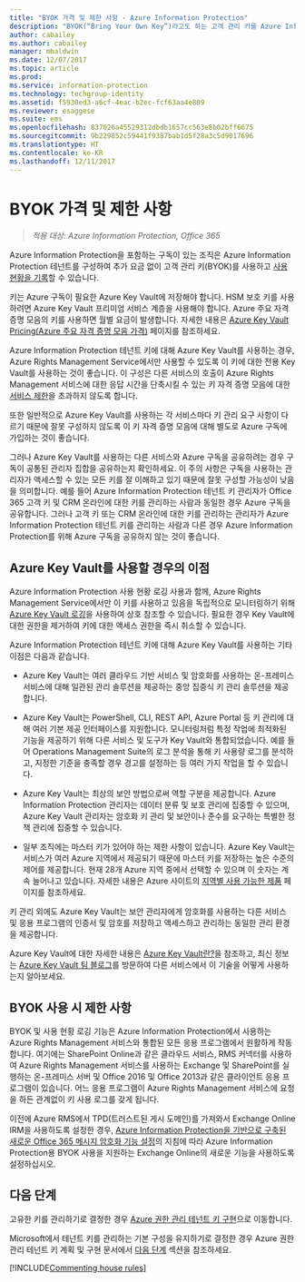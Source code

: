 ```yaml
---
title: "BYOK 가격 및 제한 사항 - Azure Information Protection"
description: "BYOK(“Bring Your Own Key”)라고도 하는 고객 관리 키를 Azure Information Protection에서 사용할 때의 제한 사항에 대해 알아봅니다."
author: cabailey
ms.author: cabailey
manager: mbaldwin
ms.date: 12/07/2017
ms.topic: article
ms.prod: 
ms.service: information-protection
ms.technology: techgroup-identity
ms.assetid: f5930ed3-a6cf-4eac-b2ec-fcf63aa4e809
ms.reviewer: esaggese
ms.suite: ems
ms.openlocfilehash: 837026a45529312dbdb1657cc563e8b02bff6675
ms.sourcegitcommit: 9b229852c59441f9387bab1d5f28a3c5d9017696
ms.translationtype: HT
ms.contentlocale: ko-KR
ms.lasthandoff: 12/11/2017
---
```

# <a name="byok-pricing-and-restrictions"></a>BYOK 가격 및 제한 사항

>*적용 대상: Azure Information Protection, Office 365*


Azure Information Protection을 포함하는 구독이 있는 조직은 Azure Information Protection 테넌트를 구성하여 추가 요금 없이 고객 관리 키(BYOK)를 사용하고 [사용 현황을 기록](../deploy-use/log-analyze-usage.md)할 수 있습니다. 

키는 Azure 구독이 필요한 Azure Key Vault에 저장해야 합니다. HSM 보호 키를 사용하려면 Azure Key Vault 프리미엄 서비스 계층을 사용해야 합니다. Azure 주요 자격 증명 모음의 키를 사용하면 월별 요금이 발생합니다. 자세한 내용은 [Azure Key Vault Pricing(Azure 주요 자격 증명 모음 가격)](https://azure.microsoft.com/en-us/pricing/details/key-vault/) 페이지를 참조하세요.

Azure Information Protection 테넌트 키에 대해 Azure Key Vault를 사용하는 경우, Azure Rights Management Service에서만 사용할 수 있도록 이 키에 대한 전용 Key Vault를 사용하는 것이 좋습니다. 이 구성은 다른 서비스의 호출이 Azure Rights Management 서비스에 대한 응답 시간을 단축시킬 수 있는 키 자격 증명 모음에 대한 [서비스 제한](/azure/key-vault/key-vault-service-limits)을 초과하지 않도록 합니다.  

또한 일반적으로 Azure Key Vault를 사용하는 각 서비스마다 키 관리 요구 사항이 다르기 때문에 잘못 구성하지 않도록 이 키 자격 증명 모음에 대해 별도로 Azure 구독에 가입하는 것이 좋습니다. 

그러나 Azure Key Vault를 사용하는 다른 서비스와 Azure 구독을 공유하려는 경우 구독이 공통된 관리자 집합을 공유하는지 확인하세요. 이 주의 사항은 구독을 사용하는 관리자가 액세스할 수 있는 모든 키를 잘 이해하고 있기 때문에 잘못 구성할 가능성이 낮음을 의미합니다. 예를 들어 Azure Information Protection 테넌트 키 관리자가 Office 365 고객 키 및 CRM 온라인에 대한 키를 관리하는 사람과 동일한 경우 Azure 구독을 공유합니다. 그러나 고객 키 또는 CRM 온라인에 대한 키를 관리하는 관리자가 Azure Information Protection 테넌트 키를 관리하는 사람과 다른 경우 Azure Information Protection를 위해 Azure 구독을 공유하지 않는 것이 좋습니다.

## <a name="benefits-of-using-azure-key-vault"></a>Azure Key Vault를 사용할 경우의 이점

Azure Information Protection 사용 현황 로깅 사용과 함께, Azure Rights Management Service에서만 이 키를 사용하고 있음을 독립적으로 모니터링하기 위해 [Azure Key Vault 로깅](https://azure.microsoft.com/documentation/articles/key-vault-logging/)을 사용하여 상호 참조할 수 있습니다. 필요한 경우 Key Vault에 대한 권한을 제거하여 키에 대한 액세스 권한을 즉시 취소할 수 있습니다.

Azure Information Protection 테넌트 키에 대해 Azure Key Vault를 사용하는 기타 이점은 다음과 같습니다.

- Azure Key Vault는 여러 클라우드 기반 서비스 및 암호화를 사용하는 온-프레미스 서비스에 대해 일관된 관리 솔루션을 제공하는 중앙 집중식 키 관리 솔루션을 제공합니다.

- Azure Key Vault는 PowerShell, CLI, REST API, Azure Portal 등 키 관리에 대해 여러 기본 제공 인터페이스를 지원합니다. 모니터링처럼 특정 작업에 최적화된 기능을 제공하기 위해 다른 서비스 및 도구가 Key Vault와 통합되었습니다. 예를 들어 Operations Management Suite의 로그 분석을 통해 키 사용량 로그를 분석하고, 지정한 기준을 충족할 경우 경고를 설정하는 등 여러 가지 작업을 할 수 있습니다.

- Azure Key Vault는 최상의 보안 방법으로써 역할 구분을 제공합니다. Azure Information Protection 관리자는 데이터 분류 및 보호 관리에 집중할 수 있으며, Azure Key Vault 관리자는 암호화 키 관리 및 보안이나 준수를 요구하는 특별한 정책 관리에 집중할 수 있습니다.

- 일부 조직에는 마스터 키가 있어야 하는 제한 사항이 있습니다. Azure Key Vault는 서비스가 여러 Azure 지역에서 제공되기 때문에 마스터 키를 저장하는 높은 수준의 제어를 제공합니다. 현재 28개 Azure 지역 중에서 선택할 수 있으며 이 숫자는 계속 늘어나고 있습니다. 자세한 내용은 Azure 사이트의 [지역별 사용 가능한 제품](https://azure.microsoft.com/regions/services/) 페이지를 참조하세요.

키 관리 외에도 Azure Key Vault는 보안 관리자에게 암호화를 사용하는 다른 서비스 및 응용 프로그램의 인증서 및 암호를 저장하고 액세스하고 관리하는 동일한 관리 환경을 제공합니다. 

Azure Key Vault에 대한 자세한 내용은 [Azure Key Vault란?](/azure/key-vault/key-vault-whatis)을 참조하고, 최신 정보는 [Azure Key Vault 팀 블로그](https://blogs.technet.microsoft.com/kv/)를 방문하여 다른 서비스에서 이 기술을 어떻게 사용하는지 알아보세요.

## <a name="restrictions-when-using-byok"></a>BYOK 사용 시 제한 사항

BYOK 및 사용 현황 로깅 기능은 Azure Information Protection에서 사용하는 Azure Rights Management 서비스와 통합된 모든 응용 프로그램에서 원활하게 작동합니다. 여기에는 SharePoint Online과 같은 클라우드 서비스, RMS 커넥터를 사용하여 Azure Rights Management 서비스를 사용하는 Exchange 및 SharePoint를 실행하는 온-프레미스 서버 및 Office 2016 및 Office 2013과 같은 클라이언트 응용 프로그램이 있습니다. 어느 응용 프로그램이 Azure Rights Management 서비스에 요청을 하든 관계없이 키 사용 로그를 갖게 됩니다.

이전에 Azure RMS에서 TPD(트러스트된 게시 도메인)를 가져와서 Exchange Online IRM을 사용하도록 설정한 경우, [Azure Information Protection을 기반으로 구축된 새로운 Office 365 메시지 암호화 기능 설정](https://support.office.com/article/7ff0c040-b25c-4378-9904-b1b50210d00e)의 지침에 따라 Azure Information Protection용 BYOK 사용을 지원하는 Exchange Online의 새로운 기능을 사용하도록 설정하십시오.

## <a name="next-steps"></a>다음 단계

고유한 키를 관리하기로 결정한 경우 [Azure 권한 관리 테넌트 키 구현](plan-implement-tenant-key.md#implementing-byok-for-your-azure-information-protection-tenant-key)으로 이동합니다.

Microsoft에서 테넌트 키를 관리하는 기본 구성을 유지하기로 결정한 경우 Azure 권한 관리 테넌트 키 계획 및 구현 문서에서 [다음 단계](plan-implement-tenant-key.md#next-steps) 섹션을 참조하세요.

[!INCLUDE[Commenting house rules](../includes/houserules.md)]
